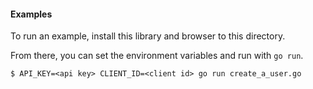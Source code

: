 #### Examples

To run an example, install this library and browser to this directory.

From there, you can set the environment variables and run with `go run`.

```
$ API_KEY=<api key> CLIENT_ID=<client id> go run create_a_user.go
```
